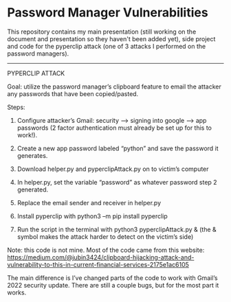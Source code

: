 # Password Manager Vulnerabilities

This repository contains my main presentation (still working on the document and presentation so they haven't been added yet), side project and code for the pyperclip attack (one of 3 attacks I performed on the password managers).

---------------------------------------------------------------------------------------------------------------------------------------------------------

PYPERCLIP ATTACK 

Goal: utilize the password manager’s clipboard feature to email the attacker any passwords that have been copied/pasted.  

Steps: 

1. Configure attacker’s Gmail: security --> signing into google –> app passwords (2 factor authentication must already be set up for this to work!).  

2. Create a new app password labeled “python” and save the password it generates.   

3. Download helper.py and pyperclipAttack.py on to victim’s computer

4. In helper.py, set the variable “password” as whatever password step 2 generated.  

5. Replace the email sender and receiver in helper.py  

6. Install pyperclip with python3 –m pip install pyperclip    

7. Run the script in the terminal with python3 pyperclipAttack.py & (the & symbol makes the attack harder to detect on the victim’s side) 

 

Note: this code is not mine. Most of the code came from this website: https://medium.com/@jubin3424/clipboard-hijacking-attack-and-vulnerability-to-this-in-current-financial-services-2175e1ac6105    

The main difference is I’ve changed parts of the code to work with Gmail’s 2022 security update. There are still a couple bugs, but for the most part it works. 

